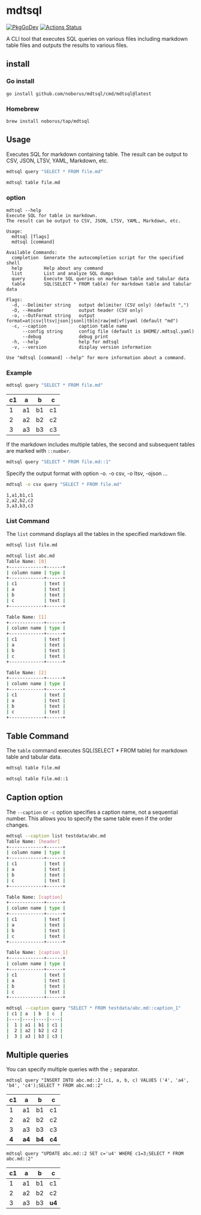 # mdtsql

[![PkgGoDev](https://pkg.go.dev/badge/github.com/noborus/mdtsql)](https://pkg.go.dev/github.com/noborus/mdtsql)
[![Actions Status](https://github.com/noborus/mdtsql/workflows/Go/badge.svg)](https://github.com/noborus/mdtsql/actions)

A CLI tool that executes SQL queries on various files including markdown table files and outputs the results to various files.

## install

### Go install

```console
go install github.com/noborus/mdtsql/cmd/mdtsql@latest
```

### Homebrew

```console
brew install noborus/tap/mdtsql
```

## Usage

Executes SQL for markdown containing table.
The result can be output to CSV, JSON, LTSV, YAML, Markdown, etc.

```sh
mdtsql query "SELECT * FROM file.md"
```

```sh
mdtsql table file.md
```

### option

```console
mdtsql --help
Execute SQL for table in markdown.
The result can be output to CSV, JSON, LTSV, YAML, Markdown, etc.

Usage:
  mdtsql [flags]
  mdtsql [command]

Available Commands:
  completion  Generate the autocompletion script for the specified shell
  help        Help about any command
  list        List and analyze SQL dumps
  query       Execute SQL queries on markdown table and tabular data
  table       SQL(SELECT * FROM table) for markdown table and tabular data

Flags:
  -d, --Delimiter string   output delimiter (CSV only) (default ",")
  -O, --Header             output header (CSV only)
  -o, --OutFormat string   output format=at|csv|ltsv|json|jsonl|tbln|raw|md|vf|yaml (default "md")
  -c, --caption            caption table name
      --config string      config file (default is $HOME/.mdtsql.yaml)
      --debug              debug print
  -h, --help               help for mdtsql
  -v, --version            display version information

Use "mdtsql [command] --help" for more information about a command.
```

### Example

```sh
mdtsql query "SELECT * FROM file.md"
```

| c1 | a  | b  | c  |
|----|----|----|----|
|  1 | a1 | b1 | c1 |
|  2 | a2 | b2 | c2 |
|  3 | a3 | b3 | c3 |

If the markdown includes multiple tables,
the second and subsequent tables are marked with `::number`.

```sh
mdtsql query "SELECT * FROM file.md::1"
```

Specify the output format with option -o.
-o csv, -o ltsv, -ojson ...

```sh
mdtsql -o csv query "SELECT * FROM file.md"
```

```CSV
1,a1,b1,c1
2,a2,b2,c2
3,a3,b3,c3
```

### List Command

The `list` command displays all the tables in the specified markdown file.

```sh
mdtsql list file.md
```

```sh
mdtsql list abc.md
Table Name: [0]
+-------------+------+
| column name | type |
+-------------+------+
| c1          | text |
| a           | text |
| b           | text |
| c           | text |
+-------------+------+

Table Name: [1]
+-------------+------+
| column name | type |
+-------------+------+
| c1          | text |
| a           | text |
| b           | text |
| c           | text |
+-------------+------+

Table Name: [2]
+-------------+------+
| column name | type |
+-------------+------+
| c1          | text |
| a           | text |
| b           | text |
| c           | text |
+-------------+------+
```

## Table Command

The `table` command executes SQL(SELECT * FROM table) for markdown table and tabular data.

```sh
mdtsql table file.md
```

```sh
mdtsql table file.md::1
```

## Caption option

The  `--caption` or `-c` option specifies a caption name, not a sequential number.
This allows you to specify the same table even if the order changes.

```sh
mdtsql --caption list testdata/abc.md
Table Name: [header]
+-------------+------+
| column name | type |
+-------------+------+
| c1          | text |
| a           | text |
| b           | text |
| c           | text |
+-------------+------+

Table Name: [caption]
+-------------+------+
| column name | type |
+-------------+------+
| c1          | text |
| a           | text |
| b           | text |
| c           | text |
+-------------+------+

Table Name: [caption_1]
+-------------+------+
| column name | type |
+-------------+------+
| c1          | text |
| a           | text |
| b           | text |
| c           | text |
+-------------+------+
```

```sh
mdtsql --caption query "SELECT * FROM testdata/abc.md::caption_1"
| c1 | a  | b  | c  |
|----|----|----|----|
|  1 | a1 | b1 | c1 |
|  2 | a2 | b2 | c2 |
|  3 | a3 | b3 | c3 |
```

## Multiple queries

You can specify multiple queries with the `;` separator.

```console
mdtsql query "INSERT INTO abc.md::2 (c1, a, b, c) VALUES ('4', 'a4', 'b4', 'c4');SELECT * FROM abc.md::2"
```

| c1 | a  | b  | c  |
|----|----|----|----|
|  1 | a1 | b1 | c1 |
|  2 | a2 | b2 | c2 |
|  3 | a3 | b3 | c3 |
| **4** | **a4** | **b4** | **c4** |

```console
mdtsql query "UPDATE abc.md::2 SET c='u4' WHERE c1=3;SELECT * FROM abc.md::2"
```

| c1 | a  | b  | c  |
|----|----|----|----|
|  1 | a1 | b1 | c1 |
|  2 | a2 | b2 | c2 |
|  3 | a3 | b3 | **u4** |
